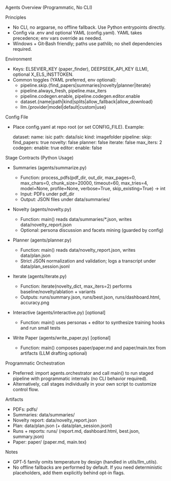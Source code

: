 Agents Overview (Programmatic, No CLI)

Principles
- No CLI, no argparse, no offline fallback. Use Python entrypoints directly.
- Config via .env and optional YAML (config.yaml). YAML takes precedence; env vars override as needed.
- Windows + Git‑Bash friendly; paths use pathlib; no shell dependencies required.

Environment
- Keys: ELSEVIER_KEY (paper_finder), DEEPSEEK_API_KEY (LLM), optional X_ELS_INSTTOKEN.
- Common toggles (YAML preferred, env optional):
  - pipeline.skip.{find_papers|summaries|novelty|planner|iterate}
  - pipeline.always_fresh, pipeline.max_iters
  - pipeline.codegen.enable, pipeline.codegen.editor.enable
  - dataset.{name|path|kind|splits|allow_fallback|allow_download}
  - llm.{provider|model|default|custom|use}

Config File
- Place config.yaml at repo root (or set CONFIG_FILE). Example:

  dataset:
    name: isic
    path: data/isic
    kind: imagefolder
  pipeline:
    skip:
      find_papers: true
      novelty: false
      planner: false
      iterate: false
    max_iters: 2
    codegen:
      enable: true
      editor:
        enable: false

Stage Contracts (Python Usage)
- Summaries (agents/summarize.py)
  - Function: process_pdfs(pdf_dir, out_dir, max_pages=0, max_chars=0, chunk_size=20000, timeout=60, max_tries=4, model=None, profile=None, verbose=True, skip_existing=True) -> int
  - Input: PDFs under pdf_dir
  - Output: JSON files under data/summaries/

- Novelty (agents/novelty.py)
  - Function: main() reads data/summaries/*.json, writes data/novelty_report.json
  - Optional: persona discussion and facets mining (guarded by config)

- Planner (agents/planner.py)
  - Function: main() reads data/novelty_report.json, writes data/plan.json
  - Strict JSON normalization and validation; logs a transcript under data/plan_session.jsonl

- Iterate (agents/iterate.py)
  - Function: iterate(novelty_dict, max_iters=2) performs baseline/novelty/ablation + variants
  - Outputs: runs/summary.json, runs/best.json, runs/dashboard.html, accuracy.png

- Interactive (agents/interactive.py) [optional]
  - Function: main() uses personas + editor to synthesize training hooks and run small tests

- Write Paper (agents/write_paper.py) [optional]
  - Function: main() composes paper/paper.md and paper/main.tex from artifacts (LLM drafting optional)

Programmatic Orchestration
- Preferred: import agents.orchestrator and call main() to run staged pipeline with programmatic internals (no CLI behavior required).
- Alternatively, call stages individually in your own script to customize control flow.

Artifacts
- PDFs: pdfs/
- Summaries: data/summaries/
- Novelty report: data/novelty_report.json
- Plan: data/plan.json (+ data/plan_session.jsonl)
- Runs + reports: runs/ (report.md, dashboard.html, best.json, summary.json)
- Paper: paper/ (paper.md, main.tex)

Notes
- GPT‑5 family omits temperature by design (handled in utils/llm_utils).
- No offline fallbacks are performed by default. If you need deterministic placeholders, add them explicitly behind opt-in flags.

